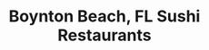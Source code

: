 ---
layout: city
title: Boynton Beach, FL Sushi Restaurants
permalink: /florida/boynton-beach/
stateAbbr: FL
stateName: Florida
cityName: Boynton Beach

---